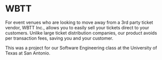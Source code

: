 # WBTT
For event venues who are looking to move away from a 3rd party ticket vendor, WBTT Inc., allows you to easily sell your tickets direct to your customers. Unlike large ticket distribution companies, our product avoids per transaction fees, saving you and your customer.

This was a project for our Software Engineering class at the University of Texas at San Antonio.
